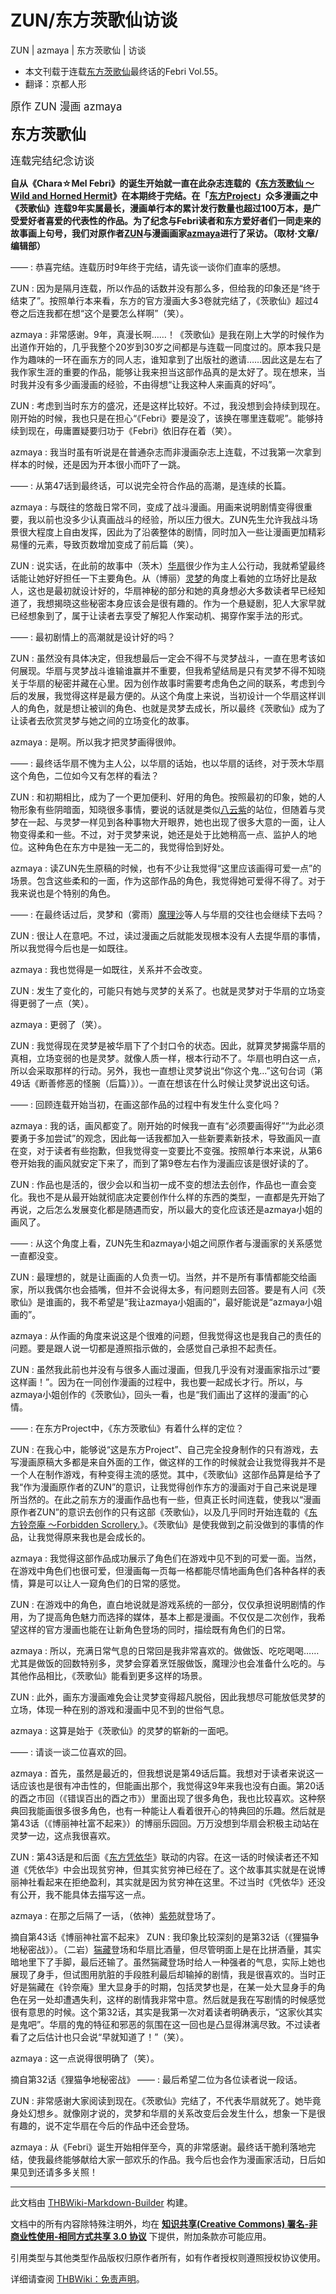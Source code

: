 # ZUN/东方茨歌仙访谈

<!-- source html: G:\repos\THBWiki-Markdown-Builder\THBWikiMarkdown\Temp\main\d\d7\ns0%3AZUN%2F%E4%B8%9C%E6%96%B9%E8%8C%A8%E6%AD%8C%E4%BB%99%E8%AE%BF%E8%B0%88.html -->

ZUN | azmaya | 东方茨歌仙 | 访谈

- 本文刊载于连载[东方茨歌仙](./东方茨歌仙.md)最终话的Febri Vol.55。
- 翻译：京都人形

  
  

<big>原作 ZUN
漫画 azmaya</big>
  
  
<big><big><big> **东方茨歌仙** </big></big></big>  

<big>连载完结纪念访谈</big>
  
  
  

 **自从《Chara☆Mel Febri》的诞生开始就一直在此杂志连载的《[东方茨歌仙 ～Wild and Horned Hermit](./东方茨歌仙.md)》在本期终于完结。在「[东方Project](./东方Project.md)」众多漫画之中《茨歌仙》连载9年实属最长，漫画单行本的累计发行数量也超过100万本，是广受爱好者喜爱的代表性的作品。为了纪念与Febri读者和东方爱好者们一同走来的故事画上句号，我们对原作者[ZUN](./ZUN.md)与漫画画家[azmaya](./あずまあや.md)进行了采访。（取材·文章/编辑部）** 
  

——
: 恭喜完结。连载历时9年终于完结，请先谈一谈你们直率的感想。

ZUN
: 因为是隔月连载，所以作品的话数并没有那么多，但给我的印象还是“终于结束了”。按照单行本来看，东方的官方漫画大多3卷就完结了，《茨歌仙》超过4卷之后连我都在想“这个是要怎么样啊”（笑）。

azmaya
: 非常感谢。9年，真漫长啊……！《茨歌仙》是我在刚上大学的时候作为出道作开始的，几乎我整个20岁到30岁之间都是与连载一同度过的。原本我只是作为趣味的一环在画东方的同人志，谁知拿到了出版社的邀请……因此这是左右了我作家生涯的重要的作品，能够让我来担当这部作品真的是太好了。现在想来，当时我并没有多少画漫画的经验，不由得想“让我这种人来画真的好吗”。

ZUN
: 考虑到当时东方的盛况，还是这样比较好。不过，我没想到会持续到现在。刚开始的时候，我也只是在担心“《Febri》要是没了，该换在哪里连载呢”。能够持续到现在，毋庸置疑要归功于《Febri》依旧存在着（笑）。

azmaya
: 我当时虽有听说是在普通杂志而非漫画杂志上连载，不过我第一次拿到样本的时候，还是因为开本很小而吓了一跳。

——
: 从第47话到最终话，可以说完全符合作品的高潮，是连续的长篇。

azmaya
: 与既往的悠哉日常不同，变成了战斗漫画。用画来说明剧情变得很重要，我以前也没多少认真画战斗的经验，所以压力很大。ZUN先生允许我战斗场景很大程度上自由发挥，因此为了沿袭整体的剧情，同时加入一些让漫画更加精彩易懂的元素，导致页数增加变成了前后篇（笑）。

ZUN
: 说实话，在此前的故事中（茨木）[华扇](./茨木华扇.md)很少作为主人公行动，我就希望最终话能让她好好担任一下主要角色。从（博丽）[灵梦](./博丽灵梦.md)的角度上看她的立场好比是敌人，这也是最初就设计好的，华扇神秘的部分和她的真身想必大多数读者早已经知道了，我想揭晓这些秘密本身应该会是很有趣的。作为一个悬疑剧，犯人大家早就已经想象到了，属于让读者去享受了解犯人作案动机、揭穿作案手法的形式。

——
: 最初剧情上的高潮就是设计好的吗？

ZUN
: 虽然没有具体决定，但我想最后一定会不得不与灵梦战斗，一直在思考该如何展现。华扇与灵梦战斗谁输谁赢并不重要，但我希望结局是只有灵梦不得不知晓关于华扇的秘密并藏在心里。因为创作故事时需要考虑角色之间的联系，考虑到今后的发展，我觉得这样是最方便的。从这个角度上来说，当初设计一个华扇这样训人的角色，就是想让被训的角色、也就是灵梦去成长，所以最终《茨歌仙》成为了让读者去欣赏灵梦与她之间的立场变化的故事。

azmaya
: 是啊。所以我才把灵梦画得很帅。

——
: 最终话华扇不愧为主人公，以华扇的话始，也以华扇的话终，对于茨木华扇这个角色，二位如今又有怎样的看法？

ZUN
: 和初期相比，成为了一个更加便利、好用的角色。按照最初的印象，她的人物形象有些阴暗面，知晓很多事情，要说的话就是类似[八云紫](./八云紫.md)的站位，但随着与灵梦在一起、与灵梦一样见到各种事物大开眼界，她也出现了很多大意的一面，让人物变得柔和一些。不过，对于灵梦来说，她还是处于比她稍高一点、监护人的地位。这种角色在东方中是独一无二的，我觉得恰到好处。

azmaya
: 读ZUN先生原稿的时候，也有不少让我觉得“这里应该画得可爱一点”的场景。包含这些柔和的一面，作为这部作品的角色，我觉得她可爱得不得了。对于我来说也是个特别的角色。

——
: 在最终话过后，灵梦和（雾雨）[魔理沙](./雾雨魔理沙.md)等人与华扇的交往也会继续下去吗？

ZUN
: 很让人在意吧。不过，读过漫画之后就能发现根本没有人去提华扇的事情，所以我觉得今后也是一如既往。

azmaya
: 我也觉得是一如既往，关系并不会改变。

ZUN
: 发生了变化的，可能只有她与灵梦的关系了。也就是灵梦对于华扇的立场变得更弱了一点（笑）。

azmaya
: 更弱了（笑）。

ZUN
: 我觉得现在灵梦是被华扇下了个封口令的状态。因此，就算灵梦揭露华扇的真相，立场变弱的也是灵梦。就像人质一样，根本行动不了。华扇也明白这一点，所以会采取那样的行动。另外，我也一直想让灵梦说出“你这个鬼…”这句台词（第49话《断善修恶的怪腕（后篇）》）。一直在想该在什么时候让灵梦说出这句话。

——
: 回顾连载开始当初，在画这部作品的过程中有发生什么变化吗？

azmaya
: 我的话，画风都变了。刚开始的时候我一直有“必须要画得好”“为此必须要勇于多加尝试”的观念，因此每一话我都加入一些新要素新技术，导致画风一直在变，对于读者有些抱歉，但我觉得变一变要比不变强。按照单行本来说，从第6卷开始我的画风就安定下来了，而到了第9卷左右作为漫画应该是很好读的了。

ZUN
: 作品也是活的，很少会以和当初一成不变的想法去创作，作品也一直会变化。我也不是从最开始就彻底决定要创作什么样的东西的类型，一直都是先开始了再说，之后怎么发展变化都是随遇而安，所以最大的变化应该还是azmaya小姐的画风了。

——
: 从这个角度上看，ZUN先生和azmaya小姐之间原作者与漫画家的关系感觉一直都没变。

ZUN
: 最理想的，就是让画画的人负责一切。当然，并不是所有事情都能交给画家，所以我偶尔也会插嘴，但并不会说得太多，有问题则去回答。要是有人问《茨歌仙》是谁画的，我不希望是“我让azmaya小姐画的”，最好能说是“azmaya小姐画的”。

azmaya
: 从作画的角度来说这是个很难的问题，但我觉得这也是我自己的责任的问题。要是跟人说一切都是遵照指示做的，会感觉自己承担不起责任。

ZUN
: 虽然我此前也并没有与很多人画过漫画，但我几乎没有对漫画家指示过“要这样画！”。因为在一同创作漫画的过程中，我也要一起成长才行。所以，与azmaya小姐创作的《茨歌仙》，回头一看，也是“我们画出了这样的漫画”的心情。

——
: 在东方Project中，《东方茨歌仙》有着什么样的定位？

ZUN
: 在我心中，能够说“这是东方Project”、自己完全投身制作的只有游戏，去写漫画原稿大多都是来自外面的工作，做这样的工作的时候就会让我觉得我并不是一个人在制作游戏，有种变得主流的感觉。其中，《茨歌仙》这部作品算是给予了我“作为漫画原作者的ZUN”的意识，让我觉得创作东方的漫画对于自己来说是理所当然的。在此之前东方的漫画作品也有一些，但真正长时间连载，使我以“漫画原作者ZUN”的意识去创作的只有这部《茨歌仙》，以及几乎同时开始连载的《[东方铃奈庵 ～Forbidden Scrollery.](./东方铃奈庵.md)》。《茨歌仙》是使我做到之前没做到的事情的作品，让我觉得原来我也是会成长的。

azmaya
: 我觉得这部作品成功展示了角色们在游戏中见不到的可爱一面。当然，在游戏中角色们也很可爱，但漫画每一页每一格都能尽情地画角色们各种各样的表情，算是可以让人一窥角色们的日常的感觉。

ZUN
: 在游戏中的角色，直白地说就是游戏系统的一部分，仅仅承担说明剧情的作用，为了提高角色魅力而选择的媒体，基本上都是漫画。不仅仅是二次创作，我希望这样的官方漫画也能在让新角色登场的同时，描绘既有角色们的日常。

azmaya
: 所以，充满日常气息的日常回是我非常喜欢的。做做饭、吃吃喝喝……尤其是做饭的回数特别多，灵梦会穿着烹饪服做饭，魔理沙也会准备什么吃的。与其他作品相比，《茨歌仙》能看到更多这样的场景。

ZUN
: 此外，画东方漫画难免会让灵梦变得超凡脱俗，因此我想尽可能放低灵梦的立场，体现一种在别的游戏和漫画中见不到的世俗气息。

azmaya
: 这算是始于《茨歌仙》的灵梦的崭新的一面吧。

——
: 请谈一谈二位喜欢的回。

azmaya
: 首先，虽然是最近的，但我想说是第49话后篇。我想对于读者来说这一话应该也是很有冲击性的，但能画出那个，我觉得这9年来我也没有白画。第20话的酉之市回（《错误百出的酉之市》）里面出现了很多角色，我也比较喜欢。这种祭典回我能画很多很多角色，也有一种能让人看着很开心的特典回的乐趣。然后就是第43话（《博丽神社富不起来》）的博丽乐园回。万万没想到华扇会积极主动站在灵梦一边，这点我很喜欢。

ZUN
: 第43话是和后面《[东方凭依华](./东方凭依华.md)》联动的内容。在这一话的时候读者还不知道《凭依华》中会出现贫穷神，但其实贫穷神已经在了。这个故事其实就是在说博丽神社看起来在拒绝盈利，其实就是因为贫穷神在这里。不过当时《凭依华》还没有公开，我不能具体去描写这一点。

azmaya
: 在那之后隔了一话，（依神）[紫苑](./依神紫苑.md)就登场了。

[](./文件-茨歌仙访谈2.jpg.md)  [](./文件-茨歌仙访谈2.jpg.md)摘自第43话《博丽神社富不起来》
ZUN
: 我印象比较深刻的是第32话（《狸猫争地秘密战》）。（二岩）[猯藏](./二岩猯藏.md)登场和华扇比酒量，但尽管明面上是在比拼酒量，其实暗地里下了手脚，最后还输了。虽然猯藏登场时给人一种强者的气息，实际上她也展现了身手，但试图用肮脏的手段胜利最后却输掉的剧情，我是很喜欢的。当时正好是猯藏在《铃奈庵》里大显身手的时期，包括灵梦也是，在某一处大显身手的角色在另一处却遭遇失利，这样的剧情我非常中意。然后就是我在写剧情的时候感觉很有意思的时候。这个第32话，其实是我第一次对着读者明确表示，“这家伙其实是鬼吧”。华扇的鬼的特征和邪恶的氛围在这一回也是凸显得淋漓尽致。不过读者看了之后估计也只会说“早就知道了！”（笑）。

azmaya
: 这一点说得很明确了（笑）。

[](./文件-茨歌仙访谈1.jpg.md)  [](./文件-茨歌仙访谈1.jpg.md)摘自第32话《狸猫争地秘密战》
——
: 最后希望二位为各位读者说一段话。

ZUN
: 非常感谢大家阅读到现在。《茨歌仙》完结了，不代表华扇就死了。她毕竟身处幻想乡。就像刚才说的，灵梦和华扇的关系改变后会发生什么，想象一下是很有趣的，说不定华扇在今后的作品中还会登场。

azmaya
: 从《Febri》诞生开始相伴至今，真的非常感谢。最终话干脆利落地完结，使我最终能够献给大家一部欢乐的作品。我今后也会作为漫画家活动，日后如果见到还请多多关照！





---

此文档由 [THBWiki-Markdown-Builder](https://github.com/Delsin-Yu/THBWiki-Markdown-Builder) 构建。

文档中的所有内容除特殊注明外，均在 [**知识共享(Creative Commons) 署名-非商业性使用-相同方式共享 3.0 协议**](https://creativecommons.org/licenses/by-sa/3.0/deed.zh-hans) 下提供，附加条款亦可能应用。

引用类型与其他类型作品版权归原作者所有，如有作者授权则遵照授权协议使用。

详细请查阅 [THBWiki：免责声明](https://thbwiki.cc/THBWiki:%E5%85%8D%E8%B4%A3%E5%A3%B0%E6%98%8E)。


